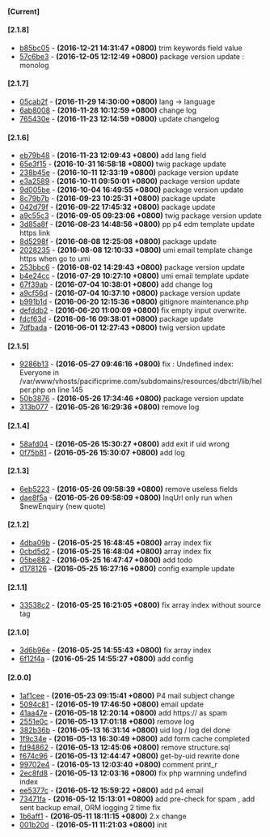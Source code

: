 #### [Current]

#### [2.1.8]
 * [b85bc05](../../commit/b85bc05) - __(2016-12-21 14:31:47 +0800)__ trim keywords field value
 * [57c6be3](../../commit/57c6be3) - __(2016-12-05 12:12:49 +0800)__ package version update : monolog

#### [2.1.7]
 * [05cab2f](../../commit/05cab2f) - __(2016-11-29 14:30:00 +0800)__ lang -> language
 * [6ab8008](../../commit/6ab8008) - __(2016-11-28 10:12:59 +0800)__ change log
 * [765430e](../../commit/765430e) - __(2016-11-23 12:14:59 +0800)__ update changelog

#### [2.1.6]
 * [eb79b48](../../commit/eb79b48) - __(2016-11-23 12:09:43 +0800)__ add lang field
 * [65e3f15](../../commit/65e3f15) - __(2016-10-31 16:58:18 +0800)__ twig package update
 * [238b45e](../../commit/238b45e) - __(2016-10-11 12:33:19 +0800)__ package version update
 * [e3a2589](../../commit/e3a2589) - __(2016-10-11 09:50:01 +0800)__ package version update
 * [9d005be](../../commit/9d005be) - __(2016-10-04 16:49:55 +0800)__ package version update
 * [8c79b7b](../../commit/8c79b7b) - __(2016-09-23 10:25:31 +0800)__ package update
 * [042d79f](../../commit/042d79f) - __(2016-09-22 17:45:32 +0800)__ package update
 * [a9c55c3](../../commit/a9c55c3) - __(2016-09-05 09:23:06 +0800)__ twig package version update
 * [3d85a8f](../../commit/3d85a8f) - __(2016-08-23 14:48:56 +0800)__ pp p4 edm template update https link
 * [8d5298f](../../commit/8d5298f) - __(2016-08-08 12:25:08 +0800)__ package update
 * [2028235](../../commit/2028235) - __(2016-08-08 12:10:33 +0800)__ umi email template change https when go to umi
 * [253bbc6](../../commit/253bbc6) - __(2016-08-02 14:29:43 +0800)__ package version update
 * [b4e24cc](../../commit/b4e24cc) - __(2016-07-29 10:27:10 +0800)__ umi email template update
 * [67f39ab](../../commit/67f39ab) - __(2016-07-04 10:38:01 +0800)__ add change log
 * [a9cf56d](../../commit/a9cf56d) - __(2016-07-04 10:37:10 +0800)__ package version update
 * [b991b1d](../../commit/b991b1d) - __(2016-06-20 12:15:36 +0800)__ gitignore maintenance.php
 * [defddb2](../../commit/defddb2) - __(2016-06-20 11:00:09 +0800)__ fix empty input overwrite.
 * [fdcf63d](../../commit/fdcf63d) - __(2016-06-16 09:38:01 +0800)__ package update
 * [7dfbada](../../commit/7dfbada) - __(2016-06-01 12:27:43 +0800)__ twig version update

#### [2.1.5]
 * [9286b13](../../commit/9286b13) - __(2016-05-27 09:46:16 +0800)__ fix : Undefined index: Everyone in /var/www/vhosts/pacificprime.com/subdomains/resources/dbctrl/lib/helper.php on line 145
 * [50b3876](../../commit/50b3876) - __(2016-05-26 17:34:46 +0800)__ package version update
 * [313b077](../../commit/313b077) - __(2016-05-26 16:29:36 +0800)__ remove log

#### [2.1.4]
 * [58afd04](../../commit/58afd04) - __(2016-05-26 15:30:27 +0800)__ add exit if uid wrong
 * [0f75b81](../../commit/0f75b81) - __(2016-05-26 15:30:07 +0800)__ add log

#### [2.1.3]
 * [6eb5223](../../commit/6eb5223) - __(2016-05-26 09:58:39 +0800)__ remove useless fields
 * [dae8f5a](../../commit/dae8f5a) - __(2016-05-26 09:58:09 +0800)__ InqUrl only run when $newEnquiry (new quote)

#### [2.1.2]
 * [4dba09b](../../commit/4dba09b) - __(2016-05-25 16:48:45 +0800)__ array index fix
 * [0cbd5d2](../../commit/0cbd5d2) - __(2016-05-25 16:48:04 +0800)__ array index fix
 * [05be882](../../commit/05be882) - __(2016-05-25 16:47:47 +0800)__ add todo
 * [d178126](../../commit/d178126) - __(2016-05-25 16:27:16 +0800)__ config example update

#### [2.1.1]
 * [33538c2](../../commit/33538c2) - __(2016-05-25 16:21:05 +0800)__ fix array index without source tag

#### [2.1.0]
 * [3d6b96e](../../commit/3d6b96e) - __(2016-05-25 14:55:43 +0800)__ fix array index
 * [6f12f4a](../../commit/6f12f4a) - __(2016-05-25 14:55:27 +0800)__ add config

#### [2.0.0]
 * [1af1cee](../../commit/1af1cee) - __(2016-05-23 09:15:41 +0800)__ P4 mail subject change
 * [5094c81](../../commit/5094c81) - __(2016-05-19 17:46:50 +0800)__ email update
 * [41aa47e](../../commit/41aa47e) - __(2016-05-18 12:20:14 +0800)__ add https:// as spam
 * [2551e0c](../../commit/2551e0c) - __(2016-05-13 17:01:18 +0800)__ remove log
 * [382b36b](../../commit/382b36b) - __(2016-05-13 16:31:14 +0800)__ uid log / log del done
 * [1f9c34e](../../commit/1f9c34e) - __(2016-05-13 16:30:49 +0800)__ add form cache completed
 * [fd94862](../../commit/fd94862) - __(2016-05-13 12:45:06 +0800)__ remove structure.sql
 * [f674c96](../../commit/f674c96) - __(2016-05-13 12:44:47 +0800)__ get-by-uid rewrite done
 * [99702e4](../../commit/99702e4) - __(2016-05-13 12:03:40 +0800)__ comment print_r
 * [2ec8fd8](../../commit/2ec8fd8) - __(2016-05-13 12:03:16 +0800)__ fix php warnning undefind index
 * [ee5377c](../../commit/ee5377c) - __(2016-05-12 15:59:22 +0800)__ add p4 email
 * [73471fa](../../commit/73471fa) - __(2016-05-12 15:13:01 +0800)__ add pre-check for spam , add sent backup email, ORM logging 2 time fix
 * [1b6aff1](../../commit/1b6aff1) - __(2016-05-11 18:11:15 +0800)__ 2.x change
 * [001b20d](../../commit/001b20d) - __(2016-05-11 11:21:03 +0800)__ init

